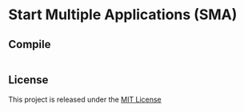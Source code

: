 # Start Multiple Applications (SMA)

## Compile
```bash

```

## License
This project is released under the [MIT License](LICENSE)